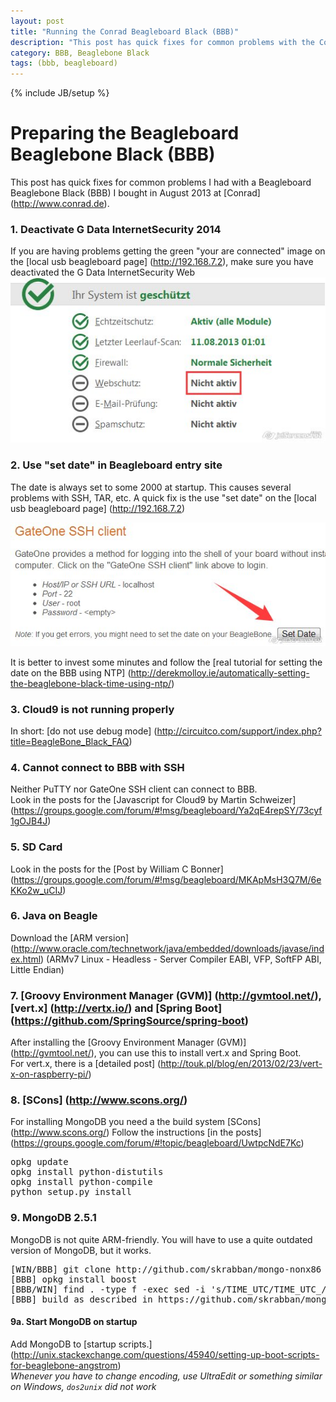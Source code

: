 ```yaml
---
layout: post
title: "Running the Conrad Beagleboard Black (BBB)"
description: "This post has quick fixes for common problems with the Conrad Beaglebone Black (BBB)."
category: BBB, Beaglebone Black
tags: (bbb, beagleboard)
---
```

{% include JB/setup %}

# Preparing the Beagleboard Beaglebone Black (BBB)

This post has quick fixes for common problems I had with a Beagleboard Beaglebone Black (BBB) I bought in August 2013 at [Conrad] (http://www.conrad.de).

### 1. Deactivate G Data InternetSecurity 2014
If you are having problems getting the green "your are connected" image on the [local usb beagleboard page] (http://192.168.7.2), make sure you have deactivated the G Data InternetSecurity Web
<img src="/assets/2013-08-10-running-the-conrad-beagleboard-black-bbb/img/webschutz.jpg" />

### 2. Use "set date" in Beagleboard entry site
The date is always set to some 2000 at startup. This causes several problems with SSH, TAR, etc.
A quick fix is the use "set date" on the [local usb beagleboard page] (http://192.168.7.2)

<img src="/assets/2013-08-10-running-the-conrad-beagleboard-black-bbb/img/setdate.jpg" />

It is better to invest some minutes and follow the [real tutorial for setting the date on the BBB using NTP] (http://derekmolloy.ie/automatically-setting-the-beaglebone-black-time-using-ntp/)

### 3. Cloud9 is not running properly
In short: [do not use debug mode] (http://circuitco.com/support/index.php?title=BeagleBone_Black_FAQ)

### 4. Cannot connect to BBB with SSH
Neither PuTTY nor GateOne SSH client can connect to BBB.  
Look in the posts for the [Javascript for Cloud9 by Martin Schweizer] (https://groups.google.com/forum/#!msg/beagleboard/Ya2qE4repSY/73cyf1gOJB4J)

### 5. SD Card
Look in the posts for the [Post by William C Bonner] (https://groups.google.com/forum/#!msg/beagleboard/MKApMsH3Q7M/6eKKo2w_uCIJ)

### 6. Java on Beagle
Download the [ARM version] (http://www.oracle.com/technetwork/java/embedded/downloads/javase/index.html) (ARMv7 Linux - Headless - Server Compiler EABI, VFP, SoftFP ABI, Little Endian)

### 7. [Groovy Environment Manager (GVM)] (http://gvmtool.net/), [vert.x] (http://vertx.io/) and [Spring Boot] (https://github.com/SpringSource/spring-boot)
After installing the [Groovy Environment Manager (GVM)] (http://gvmtool.net/), you can use this to install vert.x and Spring Boot.  
For vert.x, there is a [detailed post] (http://touk.pl/blog/en/2013/02/23/vert-x-on-raspberry-pi/)

### 8. [SCons] (http://www.scons.org/)
For installing MongoDB you need a the build system [SCons] (http://www.scons.org/)
Follow the instructions [in the posts] (https://groups.google.com/forum/#!topic/beagleboard/UwtpcNdE7Kc)
<pre>
opkg update
opkg install python-distutils
opkg install python-compile
python setup.py install
</pre>

### 9. MongoDB 2.5.1
MongoDB is not quite ARM-friendly. You will have to use a quite outdated version of MongoDB, but it works.

<pre>
[WIN/BBB] git clone http://github.com/skrabban/mongo-nonx86 (I did this on Windows, as well as the replace step)
[BBB] opkg install boost
[BBB/WIN] find . -type f -exec sed -i 's/TIME_UTC/TIME_UTC_/' {} \; (or use UltraEdit with replace, then zip and copy with WinSCP to BBB)
[BBB] build as described in https://github.com/skrabban/mongo-nonx86/blob/master/docs/building.md
</pre>

#### 9a. Start MongoDB on startup
Add MongoDB to [startup scripts.] (http://unix.stackexchange.com/questions/45940/setting-up-boot-scripts-for-beaglebone-angstrom)  
*Whenever you have to change encoding, use UltraEdit or something similar on Windows, `dos2unix` did not work*